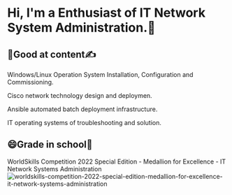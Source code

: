 # Hi, I'm a Enthusiast of IT Network System Administration.:wave:

## :face_with_head_bandage:Good at content:writing_hand:
<p>Windows/Linux Operation System Installation, Configuration and Commissioning.</p>
<p>Cisco network technology design and deploymen.</p>
<p>Ansible automated batch deployment infrastructure.</p>
<p>IT operating systems of troubleshooting and solution.</p>

## :smile:Grade in school:tada:
WorldSkills Competition 2022 Special Edition - Medallion for Excellence - IT Network Systems Administration
![worldskills-competition-2022-special-edition-medallion-for-excellence-it-network-systems-administration](https://user-images.githubusercontent.com/76467401/221335462-9eee19a5-b9ed-4e14-a28e-f07f89b2562e.png)
